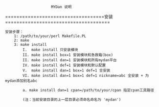                          MYDan 说明


===================================安装=====================================

    安装步骤：
        1: /path/to/your/perl Makefile.PL
        2: make
        3: make install
            I.  make install 只安装模块
            II. make install box=1 安装模块和急救箱(box)
            II. make install dan=1 安装模块和所有mydan平台
            IV. make install def=1 安装模块和默认配置
            V.  make install dan=1 box=1 def=1 全安装
            VI. make install dan=1 box=1 def=1 nickname=abc 全安装 + 为mydan添加别名abc

            a. make install dan=1 cpan=/path/to/your/cpan 指定cpan工具路径

            (注：当前安装目录的上一层目录必须命名命名为 'mydan')
